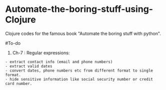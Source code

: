 # Automate-the-boring-stuff-using-Clojure
Clojure codes for the famous book "Automate the boring stuff with python".

#To-do

  1. Ch-7 :   Regular expressions:
  
    - extract contact info (email and phone numbers)
    - extract valid dates
    - convert dates, phone numbers etc from different format to single format.
    - hide sensitive information like social security number or credit card number. 
